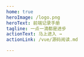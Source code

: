 ```yaml
---
home: true
heroImage: /logo.png
heroText: 前端记录手册
tagline: 一点一滴都是进步
actionText: 马上进入 →
actionLink: /vue/源码阅读.md

---
```



